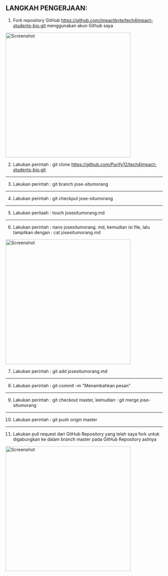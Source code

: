 LANGKAH PENGERJAAN:
---
1. Fork repository GitHub https://github.com/impactbyte/tech4impact-students-bio.git menggunakan akun Github saya
<img src="" height="400" alt="Screenshot"/>

2. Lakukan perintah : git clone https://github.com/Purify12/tech4impact-students-bio.git
---
3. Lakukan perintah : git branch jose-situmorang
---
4. Lakukan perintah : git checkput jose-situmorang
---
5. Lakukan peritaah : touch josesitumorang.md
---
6. Lakukan perintah : nano josesitumorang. md, kemudian isi file, lalu tampilkan dengan : cat josesitumorang.md
<img src="" height="400" alt="Screenshot"/>

7. Lakukan perintah : git add josesitumorang.md
---
8. Lakukan perintah : git commit -m "Menambahkan pesan"
---
9. Lakukan perintah : git checkout master, kemudian : git merge jose-situmorang
---
10. Lakukan perintah : git push origin master
---
11. Lakukan pull request dari GitHub Repository yang telah saya fork untuk digabungkan ke dalam branch master pada GitHub Repository aslinya
<img src="" height="400" alt="Screenshot"/>

